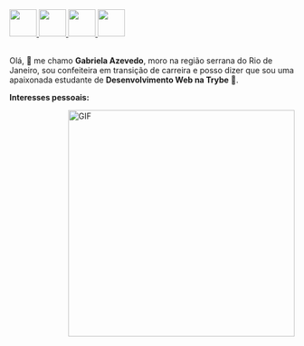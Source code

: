 <a href="https://github.com/gabiazevedo" target="_blank">
  <img src="https://cdn.iconscout.com/icon/free/png-256/github-108-438008.png" width="48px" height="48px">
</a> 
<a href="https://www.instagram.com/gabicomacucar/" target="_blank">
  <img src="https://cdn.icon-icons.com/icons2/1211/PNG/512/1491579602-yumminkysocialmedia36_83067.png" width="48px" height="48px">
</a> 
<a href="https://www.facebook.com/gabiazevedoms/" target="_blank">
  <img src="https://i.ibb.co/zmYNW4p/facebook.png" width="48px" height="48px">
</a> 
<a href="https://www.linkedin.com/in/gabriela-azevedo-dev/" target="_blank">
  <img src="https://i.ibb.co/Kx2GSrT/linkedin.png" width="48px" height="48px">
</a>

<br />
<br />

Olá, 👋 me chamo **Gabriela Azevedo**, moro na região serrana do Rio de Janeiro, sou confeiteira em transição de carreira e posso dizer que sou uma apaixonada estudante de **Desenvolvimento Web na Trybe** 🚀. 

**Interesses pessoais:**

  <img align="right" alt="GIF" src="https://dribbble.com/shots/1899338-Yogocat-Animation/attachments/1899338-Yogocat-Animation?mode=media" width="400px" />

